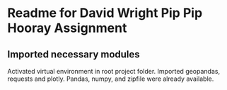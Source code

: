 # Readme for David Wright Pip Pip Hooray Assignment

## Imported necessary modules

Activated virtual environment in root project folder.
Imported geopandas, requests and plotly.  Pandas, numpy, and zipfile were already available.


